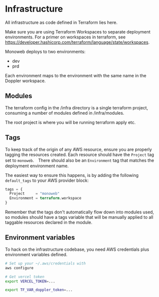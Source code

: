 # Infrastructure

All infrastructure as code defined in Terraform lies here.

Make sure you are using Terraform Workspaces to separate deployment environments. For a primer on workspaces in
terraform, see https://developer.hashicorp.com/terraform/language/state/workspaces.

Monoweb deploys to two environments:

- dev
- prd

Each environment maps to the environment with the same name in the Doppler workspace.

## Modules

The terraform config in the /infra directory is a single terraform project, consuming a number of modules defined in /infra/modules.

The root project is where you will be running terraform apply etc.

## Tags

To keep track of the origin of any AWS resource, ensure you are properly tagging the resources created. Each resource
should have the `Project` tag set to `monoweb`.　There should also be an `Environment` tag that matches the deployment environment name.

The easiest way to ensure this happens, is by adding the following `default_tags` to your AWS provider block:

```terraform
tags = {
  Project     = "monoweb"
  Environment = terraform.workspace
}
```

Remember that the tags don't automatically flow down into modules used, so modules should have a tags variable that will
be manually applied to all taggable resources declared in the module.

## Environment variables

To hack on the infrastructure codebase, you need AWS credentials plus environment variables defined.

```bash
# Set up your ~/.aws/credentials with
aws configure

# Get vercel token
export VERCEL_TOKEN=...

export TF_VAR_doppler_token=...
```
